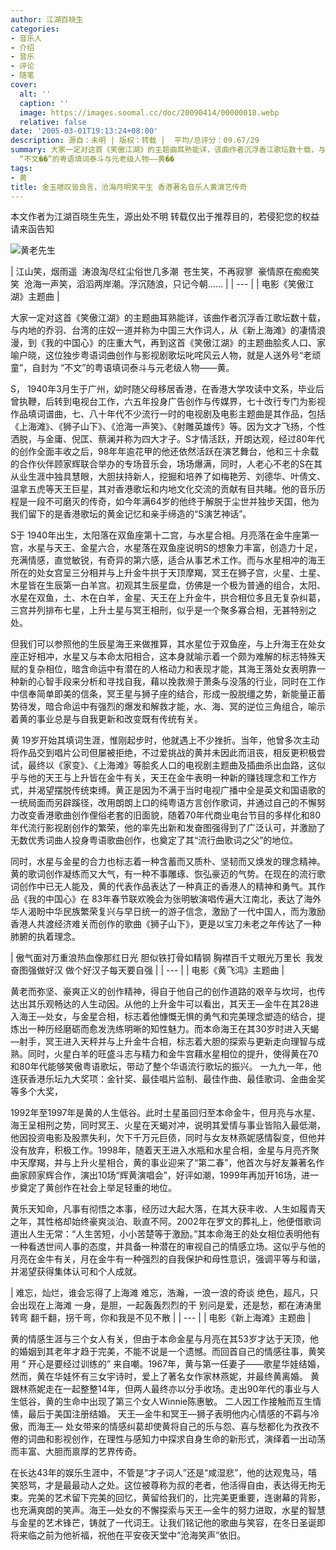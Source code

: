 ```yaml
---
author: 江湖百晓生
categories:
- 音乐人
- 介绍
- 音乐
- 评论
- 随笔
cover:
  alt: ''
  caption: ''
  image: https://images.soomal.cc/doc/20090414/00000018.webp
  relative: false
date: '2005-03-01T19:13:24+08:00'
description: 源自：未明 | 版权：转载 |  平均/总评分：09.67/29
summary: 大家一定对这首《笑傲江湖》的主题曲耳熟能详，该曲作者沉浮香江歌坛数十载，与内地的乔羽、台湾的庄奴一道并称为中国三大作词人，从《新上海滩》的凄情浪漫，到《我的中国心》的庄重大气，再到这首《笑傲江湖》的主题曲脍炙人口、家喻户晓，这位独步粤语词曲创作与影视剧歌坛叱咤风云人物，就是人送外号“老顽童”，自封为
  “不文��”的粤语填词泰斗与元老级人物――黄��
tags:
- 黄
title: 金玉嗟叹皆良言，沧海月明笑平生 香港著名音乐人黄演艺传奇
---
```


本文作者为江湖百晓生先生，源出处不明 
转载仅出于推荐目的，若侵犯您的权益请来函告知



![黄老先生](https://images.soomal.cc/doc/20090414/00000018.webp)



| 江山笑，烟雨遥 
涛浪淘尽红尘俗世几多潮 
苍生笑，不再寂寥 
豪情原在痴痴笑笑 
沧海一声笑，滔滔两岸潮。浮沉随浪，只记今朝…… |
| --- |
| 电影《笑傲江湖》主题曲 |

大家一定对这首《笑傲江湖》的主题曲耳熟能详，该曲作者沉浮香江歌坛数十载，与内地的乔羽、台湾的庄奴一道并称为中国三大作词人，从《新上海滩》的凄情浪漫，到《我的中国心》的庄重大气，再到这首《笑傲江湖》的主题曲脍炙人口、家喻户晓，这位独步粤语词曲创作与影视剧歌坛叱咤风云人物，就是人送外号“老顽童”，自封为 “不文”的粤语填词泰斗与元老级人物――黄。 

S， 1940年3月生于广州，幼时随父母移居香港，在香港大学攻读中文系，毕业后曾执鞭，后转到电视台工作，六五年投身广告创作与传媒界，七十改行专门为影视作品填词谱曲，七、八十年代不少流行一时的电视剧及电影主题曲是其作品，包括《上海滩》、《狮子山下》、《沧海一声笑》、《射雕英雄传》等。因为文才飞扬，个性洒脱，与金庸、倪匡、蔡澜并称为四大才子。S才情活跃，开朗达观，经过80年代的创作全面丰收之后，98年年逾花甲的他还依然活跃在演艺舞台，他和三十余载的合作伙伴顾家辉联合举办的专场音乐会，场场爆满，同时，人老心不老的S在其从业生涯中独具慧眼，大胆扶持新人，挖掘和培养了如梅艳芳、刘德华、叶倩文、温拿五虎等天王巨星，其对香港歌坛和内地文化交流的贡献有目共睹。他的音乐历程是一段不可磨灭的传奇，如今年满64岁的他终于解脱于尘世并独步天国，他为我们留下的是香港歌坛的黄金记忆和亲手缔造的“S演艺神话”。 

S于 1940年出生，太阳落在双鱼座第十二宫，与水星合相。月亮落在金牛座第一宫，水星与天王、金星六合，水星落在双鱼座说明S的想象力丰富，创造力十足，充满情感，直觉敏锐，有奇异的第六感，适合从事艺术工作。而与水星相冲的海王所在的处女宫呈三分相并与上升金牛拱于天顶摩羯，冥王在狮子宫，火星、土星、木星皆在生辰第一白羊宫。初观其生辰星盘，仿佛是一个极为普通的组合，太阳、水星在双鱼，土、木在白羊，金星、天王在上升金牛，拱合相位多且无复杂纠葛，三宫并列排布七星，上升土星与冥王相刑，似乎是一个聚多寡合相，无甚特别之处。 

但我们可以参照他的生辰星海王来做推算，其水星位于双鱼座，与上升海王在处女座正好相冲，水星又与本命太阳相合，这本身就喻示着一个颇为难解的标志特殊天赋的复杂相位，暗含命运中有潜在的人格动力和表现才能，其海王落处女表明靠一种新的心智手段来分析和寻找自我，藉以挽救濒于萧条与没落的行业，同时在工作中信奉简单即美的信条，冥王星与狮子座的结合，形成一股脱缰之势，新能量正蓄势待发，暗合命运中有强烈的爆发和解救才能，水、海、冥的逆位三角组合，喻示着黄的事业总是与自我更新和改变既有传统有关。 

黄 19岁开始其填词生涯，惟刚起步时，他就遇上不少挫折。当年，他曾多次主动将作品交到唱片公司但屡被拒绝，不过爱挑战的黄并未因此而沮丧，相反更积极尝试，最终以《家变》、《上海滩》等脍炙人口的电视剧主题曲及插曲杀出血路，这似乎与他的天王与上升皆在金牛有关，天王在金牛表明一种新的赚钱理念和工作方式，并渴望摆脱传统束缚。黄正是因为不满于当时电视广播中全是英文和国语歌的一统局面而另辟蹊径，改用朗朗上口的纯粤语方言创作歌词，并通过自己的不懈努力改变香港歌曲创作俚俗老套的旧面貌，随着70年代商业电台节目的多样化和80年代流行影视剧创作的繁荣，他的率先出新和发奋图强得到了广泛认可，并激励了无数优秀词曲人投身粤语歌曲创作，也奠定了其“流行曲歌词之父”的地位。 

同时，水星与金星的合力也标志着一种含蓄而又质朴、坚韧而又焕发的理念精神。黄的歌词创作凝练而又大气，有一种不事雕琢、恢弘豪迈的气势。在现在的流行歌词创作中已无人能及，黄的代表作品表达了一种真正的香港人的精神和勇气。其作品《我的中国心》在 83年春节联欢晚会为张明敏演唱传遍大江南北，表达了海外华人渴盼中华民族繁荣复兴与早日统一的游子信念，激励了一代中国人，而为激励香港人共渡经济难关而创作的歌曲《狮子山下》，更是以宝刀未老之年传达了一种肺腑的执着理念。

| 傲气面对万重浪热血像那红日光 
胆似铁打骨如精钢
胸襟百千丈眼光万里长 
我发奋图强做好汉
做个好汉子每天要自强 |
| --- |
| 电影《黄飞鸿》主题曲 |

黄老而弥坚、豪爽正义的创作精神，得自于他自己的创作道路的艰辛与坎坷，也传达出其乐观畅达的人生动因。从他的上升金牛可以看出，其天王―金牛在其28进入海王―处女，与金星合相，标志着他慷慨无惧的勇气和完美理念塑造的结合，提炼出一种历经磨砺而愈发洗练明晰的知性魅力。而本命海王在其30岁时进入天蝎―射手，冥王进入天秤并与上升金牛合相，标志着大胆的探索与更新走向理智与成熟。同时，火星白羊的旺盛斗志与精力和金牛宫藉水星相位的提升，使得黄在70和80年代能够笑傲粤语歌坛，带动了整个华语流行歌坛的振兴。 一九九一年，他连获香港乐坛九大奖项：金针奖、最佳唱片监制、最佳作曲、最佳歌词、金曲金奖等多个大奖， 

1992年至1997年是黄的人生低谷。此时土星虽回归至本命金牛，但月亮与水星、海王呈相刑之势，同时冥王、火星在天蝎对冲，说明其爱情与事业皆陷入最低潮，他因投资电影及股票失利，欠下千万元巨债，同时与女友林燕妮感情裂变，但他并没有放弃，积极工作。1998年，随着天王进入水瓶和水星合相，金星与月亮齐聚中天摩羯，并与上升火星相合，黄的事业迎来了“第二春”，他首次与好友兼著名作曲家顾家辉合作，演出10场“辉黄演唱会”，好评如潮，1999年再加开16场，进一步奠定了黄创作在社会上举足轻重的地位。

黄乐天知命，凡事有彻悟之本事，经历过大起大落，在其大获丰收、人生如履青天之年，其性格却始终豪爽淡泊、耿直不阿。2002年在罗文的葬礼上，他便借歌词道出人生无常：“人生苦短，小小苦楚等于激励。”其本命海王的处女相位表明他有一种看透世间人事的态度，并具备一种潜在的审视自己的情感立场。这似乎与他的月亮在金牛有关，月在金牛有一种强烈的自我保护和母性意识，强调平等与和谐，并渴望获得集体认可和个人成就。

| 难忘，灿烂，谁会忘得了上海滩 
难忘，浩瀚，一浪一浪的奇谈
绝色，超凡，只会出现在上海滩
一身，是胆，一起轰轰烈烈的干
别问是爱，还是愁，都在涛涛里转弯
翻千翻，拐千弯，你和我是不见不散 |
| --- |
| 电影《新上海滩》主题曲 |

黄的情感生涯与三个女人有关，但由于本命金星与月亮在其53岁才达于天顶，他的婚姻到其老年才趋于完美，不能不说是一个遗憾。而回首自己的情感往事，黄笑用 “ 开心是要经过训练的” 来自嘲。1967年，黄与第一任妻子――歌星华娃结婚，然而，黄在华娃怀有三女宇诗时，爱上了著名女作家林燕妮，并最终黄离婚。 黄跟林燕妮走在一起整整14年，但两人最终亦以分手收场。走出90年代的事业与人生低谷，黄的生命中出现了第三个女人Winnie陈惠敏。 二人因工作接触而互生情愫，最后于美国注册结婚。 天王―金牛和冥王―狮子表明他内心情感的不羁与冷傲，而海王― 处女带来的情感纠葛却使黄将自己的乐与怨、喜与愁都化为孜孜不倦的词曲和影视创作，在理性与感知力中探求自身生命的新形式，演绎着一出动荡而丰富、大胆而禀厚的艺界传奇。 

在长达43年的娱乐生涯中，不管是“才子词人”还是“咸湿悲”，他的达观鬼马，嘻笑怒骂，才是最最动人之处。这位被尊称为叔的老者，他活得自由，表达得无拘无束。完美的艺术留下完美的回忆，黄留给我们的，比完美更重要，连谢幕的背影，也充满爽朗的笑声。海王―处女的不懈探索与天王―金牛的努力进取，水星的智慧与金星的艺术锋芒，铸就了一代词王。让我们铭记他的歌曲与笑容，在冬日圣诞即将来临之前为他祈福，祝他在平安夜天堂中“沧海笑声”依旧。